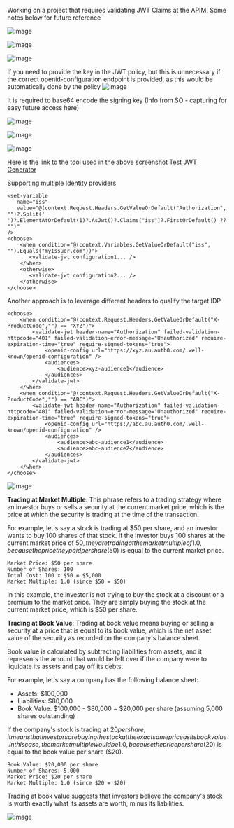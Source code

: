 Working on a project that requires validating JWT Claims at the APIM. Some notes below for future reference


![image](https://github.com/user-attachments/assets/cc8e7ce4-d84f-4cdf-8bb1-da346b4e8e61)

![image](https://github.com/user-attachments/assets/8b7278fe-cfdf-44df-b925-f86ad5cf5dd5)

![image](https://github.com/user-attachments/assets/ef754fbb-e30a-4deb-991f-08496d0d4d1c)

If you need to provide the key in the JWT policy, but this is unnecessary if the correct openid-configuration endpoint is provided, as this would be automatically done by the policy
![image](https://github.com/user-attachments/assets/77b2b407-3645-4853-a450-506f01eec707)


It is required to base64 encode the signing key (Info from SO - capturing for easy future access here)

![image](https://github.com/user-attachments/assets/6599a8b6-43da-4db8-9fec-b0f8a2a26f48)


![image](https://github.com/user-attachments/assets/6f390e26-cbb5-4f50-b652-cb14ce0420d9)

![image](https://github.com/user-attachments/assets/03489c11-89ee-4fc2-b8d1-f3d648c772d7)

Here is the link to the tool used in the above screenshot
[Test JWT Generator](http://jwtbuilder.jamiekurtz.com/)

Supporting multiple Identity providers
```
<set-variable 
   name="iss" 
   value="@(context.Request.Headers.GetValueOrDefault("Authorization", "")?.Split(' ')?.ElementAtOrDefault(1)?.AsJwt()?.Claims["iss"]?.FirstOrDefault() ?? "")" 
/>
<choose>
    <when condition="@(context.Variables.GetValueOrDefault("iss", "").Equals("myIssuer.com"))">
       <validate-jwt configuration1... />
    </when>
    <otherwise>
       <validate-jwt configuration2... />
    </otherwise>
</choose>
```

Another approach is to leverage different headers to qualify the target IDP

```
<choose>
    <when condition="@(context.Request.Headers.GetValueOrDefault("X-ProductCode","") == "XYZ")">
        <validate-jwt header-name="Authorization" failed-validation-httpcode="401" failed-validation-error-message="Unauthorized" require-expiration-time="true" require-signed-tokens="true">
            <openid-config url="https://xyz.au.auth0.com/.well-known/openid-configuration" />
            <audiences>
                <audience>xyz-audience1</audience>
            </audiences>
        </validate-jwt>
    </when>
    <when condition="@(context.Request.Headers.GetValueOrDefault("X-ProductCode","") == "ABC")">
        <validate-jwt header-name="Authorization" failed-validation-httpcode="401" failed-validation-error-message="Unauthorized" require-expiration-time="true" require-signed-tokens="true">
            <openid-config url="https://abc.au.auth0.com/.well-known/openid-configuration" />
            <audiences>
                <audience>abc-audience1</audience>
                <audience>abc-audience2</audience>
            </audiences>
        </validate-jwt>
    </when>
</choose>
```
![image](https://github.com/user-attachments/assets/9237b018-c177-4518-b23d-0b559cef9625)


**Trading at Market Multiple**: This phrase refers to a trading strategy where an investor buys or sells a security at the current market price, which is the price at which the security is trading at the time of the transaction.

For example, let's say a stock is trading at $50 per share, and an investor wants to buy 100 shares of that stock. If the investor buys 100 shares at the current market price of $50, they are trading at the market multiple of 1.0, because the price they paid per share ($50) is equal to the current market price.

```text
Market Price: $50 per share
Number of Shares: 100
Total Cost: 100 x $50 = $5,000
Market Multiple: 1.0 (since $50 = $50)
```

In this example, the investor is not trying to buy the stock at a discount or a premium to the market price. They are simply buying the stock at the current market price, which is $50 per share.


**Trading at Book Value**: Trading at book value means buying or selling a security at a price that is equal to its book value, which is the net asset value of the security as recorded on the company's balance sheet.

Book value is calculated by subtracting liabilities from assets, and it represents the amount that would be left over if the company were to liquidate its assets and pay off its debts.

For example, let's say a company has the following balance sheet:

* Assets: $100,000
* Liabilities: $80,000
* Book Value: $100,000 - $80,000 = $20,000 per share (assuming 5,000 shares outstanding)

If the company's stock is trading at $20 per share, it means that investors are buying the stock at the exact same price as its book value. In this case, the market multiple would be 1.0, because the price per share ($20) is equal to the book value per share ($20).

```text
Book Value: $20,000 per share
Number of Shares: 5,000
Market Price: $20 per share
Market Multiple: 1.0 (since $20 = $20)
```

Trading at book value suggests that investors believe the company's stock is worth exactly what its assets are worth, minus its liabilities.

![image](https://github.com/user-attachments/assets/f70031ca-b40a-452d-9f8b-fd3ac043a3ce)



